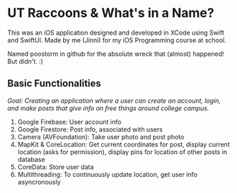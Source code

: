 # UT Raccoons & What's in a Name?
This was an iOS application designed and developed in XCode using Swift and SwiftUI. 
Made by me (Jinni) for my iOS Programming course at school. 

Named poostorm in github for the absolute wreck that (almost) happened! But didn't. :)

## Basic Functionalities
*Goal: Creating an application where a user can create an account, login, and make posts that give info on free things around college campus.*
1. Google Firebase: User account info
2. Google Firestore: Post info, associated with users
3. Camera (AVFoundation): Take user photo and post photo
4. MapKit & CoreLocation: Get current coordinates for post, display current location (asks for permission), display pins for location of other posts in database
5. CoreData: Store user data
6. Multithreading: To continuously update location, get user info asyncronously

   

